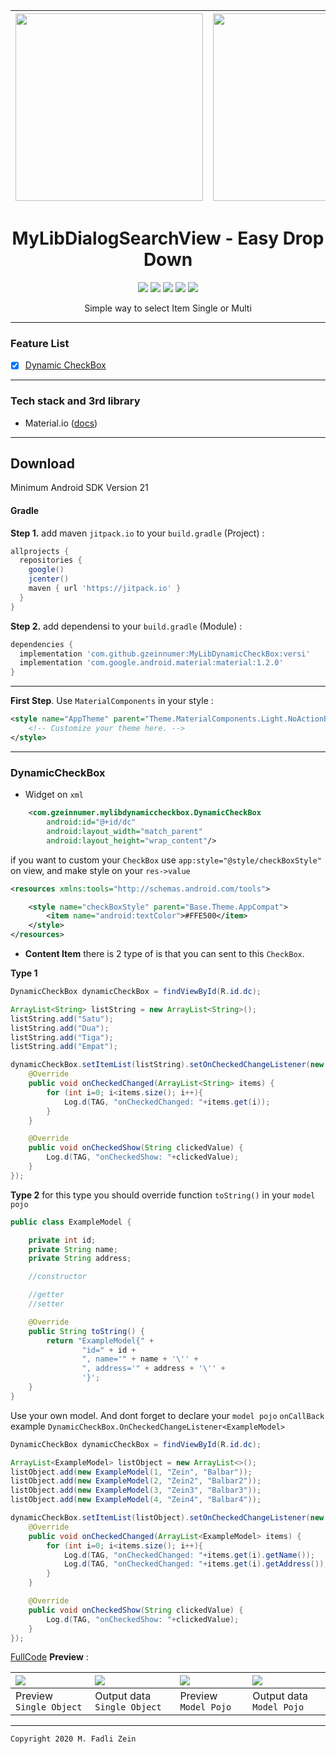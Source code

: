 | <img src="https://github.com/gzeinnumer/MyLibDynamicCheckBox/blob/master/preview/example1.jpg" width="300"/> | <img src="https://github.com/gzeinnumer/MyLibDynamicCheckBox/blob/master/preview/example3.jpg" width="300"/> |
|:---|:---|

<h1 align="center">
  MyLibDialogSearchView - Easy Drop Down
</h1>

<div align="center">
    <a><img src="https://img.shields.io/badge/Version-1.0.0-brightgreen.svg?style=flat"></a>
    <a><img src="https://img.shields.io/badge/ID-gzeinnumer-blue.svg?style=flat"></a>
    <a><img src="https://img.shields.io/badge/Java-Suport-green?logo=java&style=flat"></a>
    <a><img src="https://img.shields.io/badge/Koltin-Suport-green?logo=kotlin&style=flat"></a>
    <a href="https://github.com/gzeinnumer"><img src="https://img.shields.io/github/followers/gzeinnumer?label=follow&style=social"></a>
    <br>
    <p>Simple way to select Item Single or Multi</p>
</div>

---

### Feature List
- [x] [Dynamic CheckBox](#DynamicCheckBox)

---

### Tech stack and 3rd library
- Material.io ([docs](https://material.io/develop/android/docs/getting-started))

---

## Download
Minimum Android SDK Version 21

#### Gradle
**Step 1.** add maven `jitpack.io` to your `build.gradle` (Project) :
```gradle
allprojects {
  repositories {
    google()
    jcenter()
    maven { url 'https://jitpack.io' }
  }
}
```

**Step 2.** add dependensi to your `build.gradle` (Module) :
```gradle
dependencies {
  implementation 'com.github.gzeinnumer:MyLibDynamicCheckBox:versi'
  implementation 'com.google.android.material:material:1.2.0'
}
```

---

**First Step**. Use `MaterialComponents` in your style :

```xml
<style name="AppTheme" parent="Theme.MaterialComponents.Light.NoActionBar">
    <!-- Customize your theme here. -->
</style>
```

---

### DynamicCheckBox

- Widget on `xml`
```xml
    <com.gzeinnumer.mylibdynamiccheckbox.DynamicCheckBox
        android:id="@+id/dc"
        android:layout_width="match_parent"
        android:layout_height="wrap_content"/>
```

if you want to custom your `CheckBox` use `app:style="@style/checkBoxStyle"` on view, and make style on your `res->value`
```xml
<resources xmlns:tools="http://schemas.android.com/tools">

    <style name="checkBoxStyle" parent="Base.Theme.AppCompat">
        <item name="android:textColor">#FFE500</item>
    </style>
</resources>
```

- **Content Item** there is 2 type of is that you can sent to this `CheckBox`.

**Type 1**
```java
DynamicCheckBox dynamicCheckBox = findViewById(R.id.dc);

ArrayList<String> listString = new ArrayList<String>();
listString.add("Satu");
listString.add("Dua");
listString.add("Tiga");
listString.add("Empat");

dynamicCheckBox.setItemList(listString).setOnCheckedChangeListener(new DynamicCheckBox.OnCheckedChangeListenerObject<String>() {
    @Override
    public void onCheckedChanged(ArrayList<String> items) {
        for (int i=0; i<items.size(); i++){
            Log.d(TAG, "onCheckedChanged: "+items.get(i));
        }
    }

    @Override
    public void onCheckedShow(String clickedValue) {
        Log.d(TAG, "onCheckedShow: "+clickedValue);
    }
});
```
**Type 2** for this type you should override function `toString()` in your `model pojo`
```java
public class ExampleModel {

    private int id;
    private String name;
    private String address;

    //constructor

    //getter
    //setter

    @Override
    public String toString() {
        return "ExampleModel{" +
                "id=" + id +
                ", name='" + name + '\'' +
                ", address='" + address + '\'' +
                '}';
    }
}
```
Use your own model. And dont forget to declare your `model pojo` `onCallBack` example `DynamicCheckBox.OnCheckedChangeListener<ExampleModel>`
```java
DynamicCheckBox dynamicCheckBox = findViewById(R.id.dc);

ArrayList<ExampleModel> listObject = new ArrayList<>();
listObject.add(new ExampleModel(1, "Zein", "Balbar"));
listObject.add(new ExampleModel(2, "Zein2", "Balbar2"));
listObject.add(new ExampleModel(3, "Zein3", "Balbar3"));
listObject.add(new ExampleModel(4, "Zein4", "Balbar4"));

dynamicCheckBox.setItemList(listObject).setOnCheckedChangeListener(new DynamicCheckBox.OnCheckedChangeListener<ExampleModel>() {
    @Override
    public void onCheckedChanged(ArrayList<ExampleModel> items) {
        for (int i=0; i<items.size(); i++){
            Log.d(TAG, "onCheckedChanged: "+items.get(i).getName());
            Log.d(TAG, "onCheckedChanged: "+items.get(i).getAddress());
        }
    }

    @Override
    public void onCheckedShow(String clickedValue) {
        Log.d(TAG, "onCheckedShow: "+clickedValue);
    }
});
```

[FullCode](https://github.com/gzeinnumer/MyLibDynamicCheckBox/blob/master/app/src/main/java/com/gzeinnumer/mylibdynamiccheckbox/MainActivity.java) **Preview** :

| <img src="https://github.com/gzeinnumer/MyLibDynamicCheckBox/blob/master/preview/example1.jpg"/>| <img src="https://github.com/gzeinnumer/MyLibDynamicCheckBox/blob/master/preview/example2.jpg"/> |<img src="https://github.com/gzeinnumer/MyLibDynamicCheckBox/blob/master/preview/example3.jpg"/> | <img src="https://github.com/gzeinnumer/MyLibDynamicCheckBox/blob/master/preview/example4.jpg"/> |
|:---|:---|:---|:---|
| Preview `Single Object`| Output data `Single Object`| Preview `Model Pojo`| Output data `Model Pojo`|

---

```
Copyright 2020 M. Fadli Zein
```